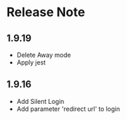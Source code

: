 # Release Note

## 1.9.19
- Delete Away mode
- Apply jest

## 1.9.16
- Add Silent Login
- Add parameter 'redirect url' to login